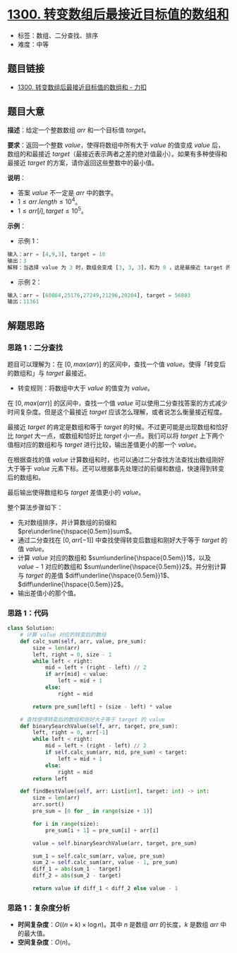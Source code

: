 # [1300. 转变数组后最接近目标值的数组和](https://leetcode.cn/problems/sum-of-mutated-array-closest-to-target/)

- 标签：数组、二分查找、排序
- 难度：中等

## 题目链接

- [1300. 转变数组后最接近目标值的数组和 - 力扣](https://leetcode.cn/problems/sum-of-mutated-array-closest-to-target/)

## 题目大意

**描述**：给定一个整数数组 $arr$ 和一个目标值 $target$。

**要求**：返回一个整数 $value$，使得将数组中所有大于 $value$ 的值变成 $value$ 后，数组的和最接近 $target$（最接近表示两者之差的绝对值最小）。如果有多种使得和最接近 $target$ 的方案，请你返回这些整数中的最小值。

**说明**：

- 答案 $value$ 不一定是 $arr$ 中的数字。
- $1 \le arr.length \le 10^4$。
- $1 \le arr[i], target \le 10^5$。

**示例**：

- 示例 1：

```python
输入：arr = [4,9,3], target = 10
输出：3
解释：当选择 value 为 3 时，数组会变成 [3, 3, 3]，和为 9 ，这是最接近 target 的方案。
```

- 示例 2：

```python
输入：arr = [60864,25176,27249,21296,20204], target = 56803
输出：11361
```

## 解题思路

### 思路 1：二分查找

题目可以理解为：在 $[0, max(arr)]$ 的区间中，查找一个值 $value$。使得「转变后的数组和」与 $target$ 最接近。

- 转变规则：将数组中大于 $value$ 的值变为 $value$。

在 $[0, max(arr)]$ 的区间中，查找一个值 $value$ 可以使用二分查找答案的方式减少时间复杂度。但是这个最接近 $target$ 应该怎么理解，或者说怎么衡量接近程度。

最接近 $target$ 的肯定是数组和等于 $target$ 的时候。不过更可能是出现数组和恰好比 $target$ 大一点，或数组和恰好比 $target$ 小一点。我们可以将 $target$ 上下两个值相对应的数组和与 $target$ 进行比较，输出差值更小的那一个 $value$。

在根据查找的值 $value$ 计算数组和时，也可以通过二分查找方法查找出数组刚好大于等于 $value$ 元素下标。还可以根据事先处理过的前缀和数组，快速得到转变后的数组和。

最后输出使得数组和与 $target$ 差值更小的 $value$。

整个算法步骤如下：

- 先对数组排序，并计算数组的前缀和 $pre\underline{\hspace{0.5em}}sum$。
- 通过二分查找在 $[0, arr[-1]]$ 中查找使得转变后数组和刚好大于等于 $target$ 的值 $value$。
- 计算 $value$ 对应的数组和 $sum\underline{\hspace{0.5em}}1$，以及 $value - 1$ 对应的数组和 $sum\underline{\hspace{0.5em}}2$。并分别计算与 $target$ 的差值 $diff\underline{\hspace{0.5em}}1$、$diff\underline{\hspace{0.5em}}2$。
- 输出差值小的那个值。

### 思路 1：代码

```python
class Solution:
    # 计算 value 对应的转变后的数组
    def calc_sum(self, arr, value, pre_sum):
        size = len(arr)
        left, right = 0, size - 1
        while left < right:
            mid = left + (right - left) // 2
            if arr[mid] < value:
                left = mid + 1
            else:
                right = mid

        return pre_sum[left] + (size - left) * value

    # 查找使得转变后的数组和刚好大于等于 target 的 value
    def binarySearchValue(self, arr, target, pre_sum):
        left, right = 0, arr[-1]
        while left < right:
            mid = left + (right - left) // 2
            if self.calc_sum(arr, mid, pre_sum) < target:
                left = mid + 1
            else:
                right = mid
        return left

    def findBestValue(self, arr: List[int], target: int) -> int:
        size = len(arr)
        arr.sort()
        pre_sum = [0 for _ in range(size + 1)]

        for i in range(size):
            pre_sum[i + 1] = pre_sum[i] + arr[i]

        value = self.binarySearchValue(arr, target, pre_sum)

        sum_1 = self.calc_sum(arr, value, pre_sum)
        sum_2 = self.calc_sum(arr, value - 1, pre_sum)
        diff_1 = abs(sum_1 - target)
        diff_2 = abs(sum_2 - target)

        return value if diff_1 < diff_2 else value - 1
```

### 思路 1：复杂度分析

- **时间复杂度**：$O((n + k) \times \log n)$。其中 $n$ 是数组 $arr$ 的长度，$k$ 是数组 $arr$ 中的最大值。
- **空间复杂度**：$O(n)$。

